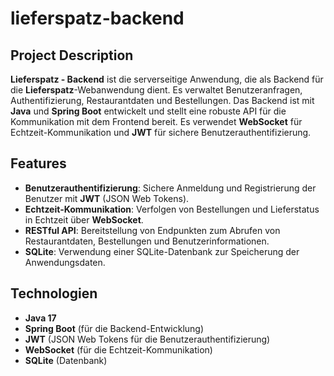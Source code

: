 # lieferspatz-backend


## Project Description
**Lieferspatz - Backend** ist die serverseitige Anwendung, die als Backend für die **Lieferspatz**-Webanwendung dient. Es verwaltet Benutzeranfragen, Authentifizierung, Restaurantdaten und Bestellungen. Das Backend ist mit **Java** und **Spring Boot** entwickelt und stellt eine robuste API für die Kommunikation mit dem Frontend bereit. Es verwendet **WebSocket** für Echtzeit-Kommunikation und **JWT** für sichere Benutzerauthentifizierung.

## Features
- **Benutzerauthentifizierung**: Sichere Anmeldung und Registrierung der Benutzer mit **JWT** (JSON Web Tokens).
- **Echtzeit-Kommunikation**: Verfolgen von Bestellungen und Lieferstatus in Echtzeit über **WebSocket**.
- **RESTful API**: Bereitstellung von Endpunkten zum Abrufen von Restaurantdaten, Bestellungen und Benutzerinformationen.
- **SQLite**: Verwendung einer SQLite-Datenbank zur Speicherung der Anwendungsdaten.

## Technologien
- **Java 17**
- **Spring Boot** (für die Backend-Entwicklung)
- **JWT** (JSON Web Tokens für die Benutzerauthentifizierung)
- **WebSocket** (für die Echtzeit-Kommunikation)
- **SQLite** (Datenbank)
